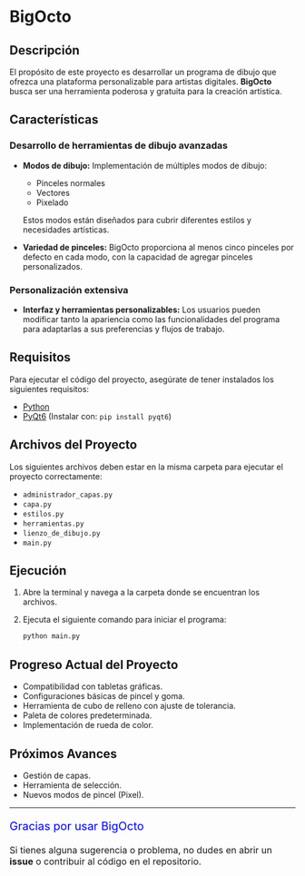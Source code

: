 # BigOcto

## Descripción
El propósito de este proyecto es desarrollar un programa de dibujo que ofrezca una plataforma personalizable para artistas digitales. **BigOcto** busca ser una herramienta poderosa y gratuita para la creación artística.

## Características

### Desarrollo de herramientas de dibujo avanzadas
- **Modos de dibujo:** Implementación de múltiples modos de dibujo:
  - Pinceles normales
  - Vectores
  - Pixelado

  Estos modos están diseñados para cubrir diferentes estilos y necesidades artísticas.
  
- **Variedad de pinceles:** BigOcto proporciona al menos cinco pinceles por defecto en cada modo, con la capacidad de agregar pinceles personalizados.

### Personalización extensiva
- **Interfaz y herramientas personalizables:** Los usuarios pueden modificar tanto la apariencia como las funcionalidades del programa para adaptarlas a sus preferencias y flujos de trabajo.

## Requisitos

Para ejecutar el código del proyecto, asegúrate de tener instalados los siguientes requisitos:

- [Python](https://www.python.org/)
- [PyQt6](https://pypi.org/project/PyQt6/) (Instalar con: `pip install pyqt6`)

## Archivos del Proyecto

Los siguientes archivos deben estar en la misma carpeta para ejecutar el proyecto correctamente:

- `administrador_capas.py`
- `capa.py`
- `estilos.py`
- `herramientas.py`
- `lienzo_de_dibujo.py`
- `main.py`

## Ejecución

1. Abre la terminal y navega a la carpeta donde se encuentran los archivos.
2. Ejecuta el siguiente comando para iniciar el programa:

    ```bash
    python main.py
    ```

## Progreso Actual del Proyecto

- Compatibilidad con tabletas gráficas.
- Configuraciones básicas de pincel y goma.
- Herramienta de cubo de relleno con ajuste de tolerancia.
- Paleta de colores predeterminada.
- Implementación de rueda de color.

## Próximos Avances

- Gestión de capas.
- Herramienta de selección.
- Nuevos modos de pincel (Pixel).

---

<p style="font-size:20px; color:blue;">Gracias por usar BigOcto</p>
<p style="font-size:16px;">Si tienes alguna sugerencia o problema, no dudes en abrir un <strong>issue</strong> o contribuir al código en el repositorio.</p>

